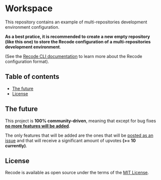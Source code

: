 # Workspace

This repository contains an example of multi-repositories development environment configuration.

**As a best pratice, it is recommended to create a new empty repository (like this one) to store the Recode configuration of a multi-repositories development environment**.

(See the [Recode CLI documentation](https://github.com/recode-sh/cli#development-environments-configuration) to learn more about the Recode configuration format).

## Table of contents
- [The future](#the-future)
- [License](#license)

## The future

This project is **100% community-driven**, meaning that except for bug fixes <ins>**no more features will be added**</ins>. 

The only features that will be added are the ones that will be [posted as an issue](https://github.com/recode-sh/cli/issues/new) and that will receive a significant amount of upvotes **(>= 10 currently)**.

## License

Recode is available as open source under the terms of the [MIT License](http://opensource.org/licenses/MIT).
